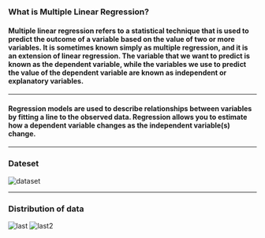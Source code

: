 <h3>What is Multiple Linear Regression?</h3>
<h4>Multiple linear regression refers to a statistical technique that is used to predict the outcome of a variable based on the value of two or more variables. It is sometimes known simply as multiple regression, and it is an extension of linear regression. The variable that we want to predict is known as the dependent variable, while the variables we use to predict the value of the dependent variable are known as independent or explanatory variables.</h4>
<hr>
<h4>Regression models are used to describe relationships between variables by fitting a line to the observed data. Regression allows you to estimate how a dependent variable changes as the independent variable(s) change.</h4>
<hr>

<h3>Dateset</h3>

![dataset](https://github.com/user-attachments/assets/e66b14e8-b287-4488-8a8a-73aa1440044c)
<hr>
<h3>Distribution of data</h3>

![last](https://github.com/user-attachments/assets/90b9bb9b-73a6-4ab4-bf88-624489e67325)
![last2](https://github.com/user-attachments/assets/742082cd-69e6-48a3-8ae0-7383f09f1b1e)
